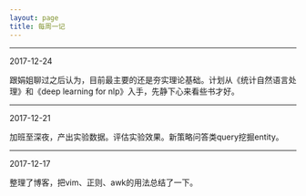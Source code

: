 ```yaml
---
layout: page
title: 每周一记
---
```


***

2017-12-24

跟娟姐聊过之后认为，目前最主要的还是夯实理论基础。计划从《统计自然语言处理》和《deep learning for nlp》入手，先静下心来看些书才好。

***
2017-12-21

加班至深夜，产出实验数据。评估实验效果。新策略问答类query挖掘entity。


*** 
2017-12-17 

整理了博客，把vim、正则、awk的用法总结了一下。


<p>


